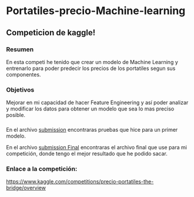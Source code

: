 # Portatiles-precio-Machine-learning

## Competicion de kaggle!

### Resumen

En esta competi he tenido que crear un modelo de Machine Learning y entrenarlo para poder predecir los precios de los portatiles segun sus componentes.

### Objetivos

Mejorar en mi capacidad de hacer Feature Engineering y así poder analizar y modificar los datos para obtener un modelo que sea lo mas preciso posible.

###

En el archivo [submission](https://github.com/AdrianNiet/Portatiles-precio-Machine-learning/blob/main/Precio%20portatiles/Notebooks/submission.ipynb) encontraras pruebas que hice para un primer modelo.

En el archivo [submission Final](https://github.com/AdrianNiet/Portatiles-precio-Machine-learning/blob/main/Precio%20portatiles/Notebooks/submission%20Final.ipynb) encontraras el archivo final que use para mi competición, donde tengo el mejor resultado que he podido sacar.

### Enlace a la competición:

https://www.kaggle.com/competitions/precio-portatiles-the-bridge/overview
